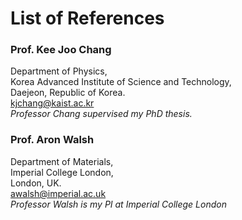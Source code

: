 # List of References

### Prof. Kee Joo Chang 

Department of Physics,  
Korea Advanced Institute of Science and Technology,  
Daejeon, Republic of Korea.  
<kjchang@kaist.ac.kr>  
_Professor Chang supervised my PhD thesis._

### Prof. Aron Walsh
Department of Materials,  
Imperial College London,  
London, UK.  
<awalsh@imperial.ac.uk>  
_Professor Walsh is my PI at Imperial College London_
